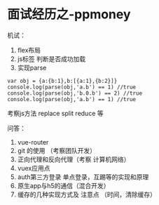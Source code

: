 # 面试经历之-ppmoney

机试：
1. flex布局
2. js标签 判断是否成功加载
3. 实现parse  

```
var obj = {a:{b:1},b:[{a:1},{b:2}]}
console.log(parse(obj,'a.b') == 1) //true
console.log(parse(obj,'b.0.b') == 2) //true
console.log(parse(obj,'a.b') == 1) //true

```

考察js方法   replace split reduce 等



问答：

1. vue-router
2. git 的使用 （考察团队开发）
3. 正向代理和反向代理（考察 计算机网络）
4. vuex应用点
5. auth第三方登录  单点登录，互踢等的实现和原理
6. 原生app与h5的通信（混合开发）
7. 缓存的几种实现方式及 注意点   （时间，清除缓存）
